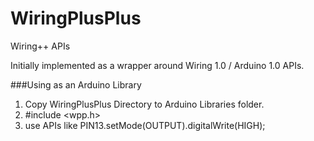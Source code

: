 WiringPlusPlus
==============

Wiring++ APIs

Initially implemented as a wrapper around Wiring 1.0 / Arduino 1.0 APIs.

###Using as an Arduino Library
1. Copy WiringPlusPlus Directory to Arduino Libraries folder.
2. #include \<wpp.h\>
3. use APIs like PIN13.setMode(OUTPUT).digitalWrite(HIGH);
